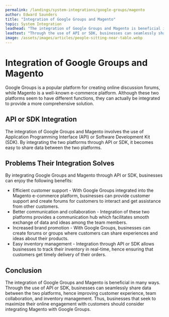```yaml
---
permalink: /landings/system-integrations/google-groups/magento
author: Edward Saunders
title: "Integration of Google Groups and Magento"
topic: System Integration
leadhead: "The integration of Google Groups and Magento is beneficial in many ways"
leadtext: "Through the use of API or SDK, businesses can seamlessly share data between the two platforms, hence improving customer experience, team collaboration, and inventory management. Thus, businesses that seek to maximize their online engagement with customers should consider integrating Magento with Google Groups."
image: /assets/images/articles/people-sitting-near-table.webp
---
```

<div class="arttext">	<h1>Integration of Google Groups and Magento</h1>
	<p>Google Groups is a popular platform for creating online discussion forums, while Magento is a well-known e-commerce platform. Although these two platforms seem to have different functions, they can actually be integrated to provide a more comprehensive solution.</p>
	<h2>API or SDK Integration</h2>
	<p>The integration of Google Groups and Magento involves the use of Application Programming Interface (API) or Software Development Kit (SDK). By integrating the two platforms through API or SDK, it becomes easy to share data between the two platforms.</p>
	<h2>Problems Their Integration Solves</h2>
	<p>By integrating Google Groups and Magento through API or SDK, businesses can enjoy the following benefits:</p>
	<ul>
		<li>Efficient customer support - With Google Groups integrated into the Magento e-commerce platform, businesses can provide customer support and create forums for customers to interact and get assistance from other customers.</li>
		<li>Better communication and collaboration - Integration of these two platforms provides a communication hub which facilitates smooth exchange of data and ideas among the team members.</li>
        <li>Increased brand promotion - With Google Groups, businesses can create forums or groups where customers can share experiences and ideas about their products.</li>
		<li>Easy inventory management - Integration through API or SDK allows businesses to track their inventory in real-time, hence ensuring that customers get timely delivery of their orders.</li>
	</ul>
	<h2>Conclusion</h2>
	<p>The integration of Google Groups and Magento is beneficial in many ways. Through the use of API or SDK, businesses can seamlessly share data between the two platforms, hence improving customer experience, team collaboration, and inventory management. Thus, businesses that seek to maximize their online engagement with customers should consider integrating Magento with Google Groups.</p>
</div>